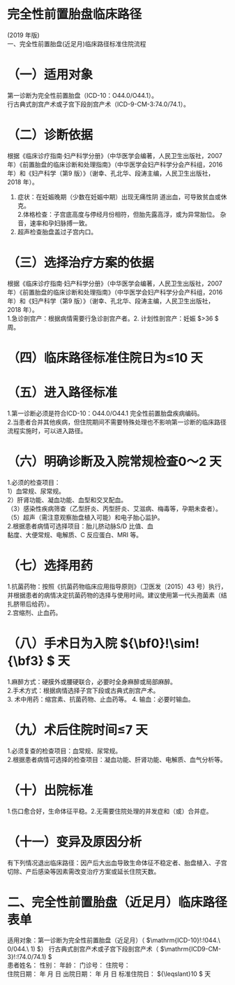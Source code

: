 # 完全性前置胎盘临床路径  
(2019 年版)  
一、完全性前置胎盘(近足月)临床路径标准住院流程  
# （一）适用对象  
第一诊断为完全性前置胎盘（ICD-10：O44.0/O44.1）。  
行古典式剖宫产术或子宫下段剖宫产术（ICD-9-CM-3:74.0/74.1）。  
# （二）诊断依据  
根据《临床诊疗指南·妇产科学分册》（中华医学会编著，人民卫生出版社，2007 年）《前置胎盘的临床诊断和处理指南》（中华医学会妇产科学分会产科组，2016 年）和《妇产科学（第9 版）》（谢幸、孔北华、段涛主编，人民卫生出版社，2018 年）。  
1. 症状：在妊娠晚期（少数在妊娠中期）出现无痛性阴 道出血，可导致贫血或休克。  
2.体格检查：子宫底高度与停经月份相符，但胎先露高浮，或为异常胎位。 杂音，速率和孕妇脉搏一致。  
3. 超声检查胎盘盖过子宫内口。  
# （三）选择治疗方案的依据  
根据《临床诊疗指南·妇产科学分册》（中华医学会编著，人民卫生出版社，2007 年）《前置胎盘的临床诊断和处理指南》（中华医学会妇产科学分会产科组，2016 年）和《妇产科学（第9 版）》（谢幸、孔北华、段涛主编，人民卫生出版社，2018 年）。  
1.急诊剖宫产：根据病情需要行急诊剖宫产者。2. 计划性剖宫产：妊娠 $>36 $  周。  
# （四）临床路径标准住院日为≤10 天  
# （五）进入路径标准  
1.第一诊断必须是符合ICD-10：O44.0/O44.1 完全性前置胎盘疾病编码。  
2.当患者合并其他疾病，但住院期间不需要特殊处理也不影响第一诊断的临床路径流程实施时，可以进入路径。  
# （六）明确诊断及入院常规检查0～2 天  
1.必须的检查项目：  
1）血常规、尿常规。  
2）肝肾功能、凝血功能、血型和交叉配血。  
（3）感染性疾病筛查（乙型肝炎、丙型肝炎、艾滋病、梅毒等，孕期未查者）。  
（5）超声（需注意观察胎盘植入可能）和电子胎心监护。  
2.根据患者病情可选择项目：胎儿脐动脉S/D 比值、血  
黏度、大便常规、电解质、C 反应蛋白、MRI 等。  
# （七）选择用药  
1.抗菌药物：按照《抗菌药物临床应用指导原则》（卫医发〔2015〕43 号）执行，并根据患者的病情决定抗菌药物的选择与使用时间。建议使用第一代头孢菌素（结扎脐带后给药）。  
2.宫缩剂、止血药。  
# （八）手术日为入院 ${\bf0}\!\sim\!{\bf3} $ 天  
1.麻醉方式：硬膜外或腰硬联合，必要时全身麻醉或局部麻醉。  
2.手术方式：根据病情选择子宫下段或古典式剖宫产术。  
3. 术中用药：缩宫素、抗菌药物、止血药等。 4. 输血：必要时输血。  
# （九）术后住院时间≤7 天  
1.必须复查的检查项目：血常规、尿常规。  
2.根据患者病情可选择的检查项目：凝血功能、肝肾功能、电解质、血气分析等。  
# （十）出院标准  
1.伤口愈合好，生命体征平稳。2.无需要住院处理的并发症和（或）合并症。  
# （十一）变异及原因分析  
有下列情况退出临床路径：因产后大出血导致生命体征不稳定者、胎盘植入、子宫切除、产后感染等因素需改变治疗方案或延长住院天数。  
# 二、完全性前置胎盘（近足月）临床路径表单  
适用对象：第一诊断为完全性前置胎盘（近足月）（ $\mathrm{ICD-10}\!:\!044.\ 0/044.\ 1) $） 行古典式剖宫产术或子宫下段剖宫产术（ $\mathrm{ICD9-CM-3}\!:\!74.0/74.1) $  
患者姓名：        性别：    年龄：     门诊号：       住院号：  
住院日期：   年 月 日    出院日期：   年  月  日   标准住院日： ${\leqslant}10 $ 天  
